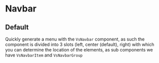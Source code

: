 # Navbar

<card>

## Default

Quickly generate a menu with the `VsNavbar` component, as such the component is divided into 3 slots (left, center (default), right) with which you can determine the location of the elements, as sub components we have `VsNavbarItem` and `VsNavbarGroup`

</card>

<script setup>
import Api from "../../../theme/global-components/template/API.tsx"
</script>

<Api/>
